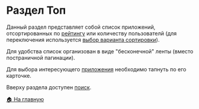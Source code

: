 # Раздел Топ
Данный раздел представляет собой список приложений, отсортированных по [рейтингу](/features/app/rating) или количеству пользователй (для переключения используется [выбор варианта сортировки](/features/sort)).

Для удобства список организован в виде "бесконечной" ленты (вместо постраничной пагинации).

Для выбора интересующего [приложения](/features/app) необходимо тапнуть по его карточке.

Вверху раздела доступен [поиск](/features/search).

[🏠 На главную](/)
